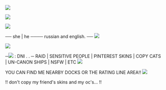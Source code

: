 
![](https://file.garden/ZTPKSmyz9k4k9wFy/pink%20line)

![](https://64.media.tumblr.com/de88a579cee421a4f22b1574da97cb84/3837f1155c9aeef8-7d/s2048x3072/c1887348a2a99e0049ecc37530b9fe540cd18fd8.pnj)

![](https://file.garden/ZTPKSmyz9k4k9wFy/pink%20line)

── she | he ──── russian and english. ──
![](https://64.media.tumblr.com/7fb9ad1651fe081d8e078de4a512f9b0/f038ca304fd71af9-35/s250x400/9913a1cba0e61479a7943a5cfd4eccba01e9b7cb.gifv)


![](https://64.media.tumblr.com/fb3bd31205aaeea1621e9fe5dd829463/f038ca304fd71af9-a3/s250x400/4902600d8ddeee528f37217023d8428534dbc09d.gifv)


 ─![](https://cdn.discordapp.com/attachments/1135445933073637436/1140897664704200714/pi138.gif) : DNI . . ─ RAID | SENSITIVE PEOPLE | PINTEREST SKINS | COPY CATS | UN-CANON SHIPS | NSFW | ETC ![](https://cdn.discordapp.com/emojis/1193070683127816253.gif?size=44&quality=lossless)

 YOU CAN FIND ME NEARBY DOCKS OR THE RATING LINE AREA!! ![](https://64.media.tumblr.com/f7050b4a08d86e958bfd7e044c0a72fb/f038ca304fd71af9-41/s75x75_c1/2c363ca720ed185fd47619a6ae93bb569c591099.gifv)
 
!! don't copy my friend's skins and my oc's... !!
